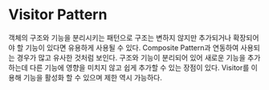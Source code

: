 # Visitor Pattern  
객체의 구조와 기능을 분리시키는 패턴으로 구조는 변하지 않지만 추가되거나 확장되어야 할 기능이 있다면 유용하게 사용될 수 있다. Composite Pattern과 연동하여 사용되는 경우가 많고 유사한 것처럼 보인다. 구조와 기능이 분리되어 있어 새로운 기능을 추가 하는데 다른 기능에 영향을 미치지 않고 쉽게 추가할 수 있는 장점이 있다. Visitor를 이용해 기능을 활성화 할 수 있으며 제한 역시 가능하다.  
